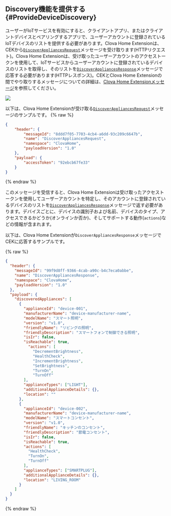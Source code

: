 <!-- tags: ClovaHome -->

## Discovery機能を提供する {#ProvideDeviceDiscovery}

ユーザーがIoTサービスを有効にすると、クライアントアプリ、またはクライアントデバイスとペアリングするアプリで、ユーザーアカウントに登録されているIoTデバイスのリストを提供する必要があります。Clova Home Extensionは、CEKから[`DiscoverAppliancesRequest`](/CEK/References/ClovaHomeInterface/Discovery_Interfaces.md#DiscoverAppliancesRequest)メッセージを受け取ります(HTTPリクエスト)。Clova Home Extensionは、受け取ったユーザーアカウントのアクセストークンを使用して、IoTサービスからユーザーアカウントに登録されているデバイスのリストを取得し、そのリストを[`DiscoverAppliancesResponse`](/CEK/References/ClovaHomeInterface/Discovery_Interfaces.md#DiscoverAppliancesResponse)メッセージで応答する必要があります(HTTPレスポンス)。CEKとClova Home Extensionの間でやり取りするメッセージについての詳細は、[Clova Home Extensionメッセージ](/CEK/References/CEK_API_ClovaHome.md#ClovaHomeExtMessage)を参照してください。

![](/CEK/Resources/Images/CEK_Clova_Home_Extension_Sequence_Diagram.png)

以下は、Clova Home Extensionが受け取る[`DiscoverAppliancesRequest`](/CEK/References/ClovaHomeInterface/Discovery_Interfaces.md#DiscoverAppliancesRequest)メッセージのサンプルです。
{% raw %}
```json
{
    "header": {
        "messageId": "8ddd7f05-7703-4cb4-a6dd-93c209c6647b",
        "name": "DiscoverAppliancesRequest",
        "namespace": "ClovaHome",
        "payloadVersion": "1.0"
    },
    "payload": {
        "accessToken": "92ebcb67fe33"
    }
}
```
{% endraw %}

このメッセージを受信すると、Clova Home Extensionは受け取ったアクセストークンを使用してユーザーアカウントを特定し、そのアカウントに登録されているデバイスのリストを[`DiscoverAppliancesResponse`](/CEK/References/ClovaHomeInterface/Discovery_Interfaces.md#DiscoverAppliancesResponse)メッセージで返す必要があります。デバイスごとに、デバイスの識別子および名前、デバイスのタイプ、アクセスできるかどうか(オンラインか否か)、そしてサポートする動作(`actions`)などの情報が含まれます。

以下は、Clova Home Extensionが`DiscoverAppliancesResponse`メッセージでCEKに応答するサンプルです。

{% raw %}
```json
{
  "header": {
    "messageId": "99f9d8ff-9366-4cab-a90c-b4c7eca0abbe",
    "name": "DiscoverAppliancesResponse",
    "namespace": "ClovaHome",
    "payloadVersion": "1.0"
  },
  "payload": {
    "discoveredAppliances": [
      {
        "applianceId": "device-001",
        "manufacturerName": "device-manufacturer-name",
        "modelName": "スマート照明",
        "version": "v1.0",
        "friendlyName": "リビングの照明",
        "friendlyDescription": "スマートフォンで制御できる照明",
        "isIr": false,
        "isReachable": true,
          "actions": [
            "DecrementBrightness",
            "HealthCheck",
            "IncrementBrightness",
            "SetBrightness",
            "TurnOn",
            "TurnOff"
        ],
        "applianceTypes": ["LIGHT"],
        "additionalApplianceDetails": {},
        "location": ""
      },
      {
        "applianceId": "device-002",
        "manufacturerName": "device-manufacturer-name",
        "modelName": "スマートコンセント",
        "version": "v1.0",
        "friendlyName": "キッチンのコンセント",
        "friendlyDescription": "節電コンセント",
        "isIr": false,
        "isReachable": true,
        "actions": [
          "HealthCheck",
          "TurnOn",
          "TurnOff"
        ],
        "applianceTypes": ["SMARTPLUG"],
        "additionalApplianceDetails": {},
        "location": "LIVING_ROOM"
      }
    ]
  }
}
```
{% endraw %}
